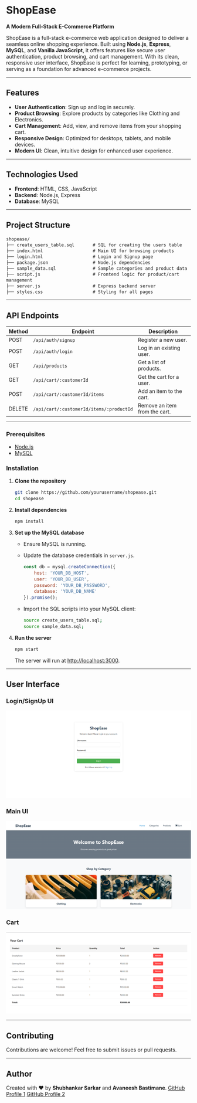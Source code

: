 # ShopEase

**A Modern Full-Stack E-Commerce Platform**

ShopEase is a full-stack e-commerce web application designed to deliver a seamless online shopping experience. Built using **Node.js**, **Express**, **MySQL**, and **Vanilla JavaScript**, it offers features like secure user authentication, product browsing, and cart management. With its clean, responsive user interface, ShopEase is perfect for learning, prototyping, or serving as a foundation for advanced e-commerce projects.

---

## **Features**

* **User Authentication**: Sign up and log in securely.
* **Product Browsing**: Explore products by categories like Clothing and Electronics.
* **Cart Management**: Add, view, and remove items from your shopping cart.
* **Responsive Design**: Optimized for desktops, tablets, and mobile devices.
* **Modern UI**: Clean, intuitive design for enhanced user experience.

---

## **Technologies Used**

* **Frontend**: HTML, CSS, JavaScript
* **Backend**: Node.js, Express
* **Database**: MySQL

---

## **Project Structure**

```
shopease/
├── create_users_table.sql       # SQL for creating the users table
├── index.html                   # Main UI for browsing products
├── login.html                   # Login and Signup page
├── package.json                 # Node.js dependencies
├── sample_data.sql              # Sample categories and product data
├── script.js                    # Frontend logic for product/cart management
├── server.js                    # Express backend server
├── styles.css                   # Styling for all pages
```

---

## **API Endpoints**

| Method | Endpoint                                 | Description                   |
| ------ | ---------------------------------------- | ----------------------------- |
| POST   | `/api/auth/signup`                       | Register a new user.          |
| POST   | `/api/auth/login`                        | Log in an existing user.      |
| GET    | `/api/products`                          | Get a list of products.       |
| GET    | `/api/cart/:customerId`                  | Get the cart for a user.      |
| POST   | `/api/cart/:customerId/items`            | Add an item to the cart.      |
| DELETE | `/api/cart/:customerId/items/:productId` | Remove an item from the cart. |

---

### **Prerequisites**

* [Node.js](https://nodejs.org/)
* [MySQL](https://www.mysql.com/)

### **Installation**

1. **Clone the repository**

   ```bash
   git clone https://github.com/yourusername/shopease.git  
   cd shopease  
   ```

2. **Install dependencies**

   ```bash
   npm install  
   ```

3. **Set up the MySQL database**

   * Ensure MySQL is running.

   * Update the database credentials in `server.js`.

     ```javascript
     const db = mysql.createConnection({
         host: 'YOUR_DB_HOST',
         user: 'YOUR_DB_USER',
         password: 'YOUR_DB_PASSWORD',
         database: 'YOUR_DB_NAME'
     }).promise();
     ```

   * Import the SQL scripts into your MySQL client:

     ```bash
     source create_users_table.sql;  
     source sample_data.sql;  
     ```

4. **Run the server**

   ```bash
   npm start  
   ```

   The server will run at [http://localhost:3000](http://localhost:3000).

---

## User Interface

### **Login/SignUp UI**

![Login/SignUp UI](https://github.com/shubhankar05sarkar/ShopEase/blob/d6b44c686467737bdc440a2dafea549ccfd7f07c/Login-SignUp%20UI.png) 

### **Main UI**

![Main UI](https://github.com/shubhankar05sarkar/ShopEase/blob/d6b44c686467737bdc440a2dafea549ccfd7f07c/Main%20UI.png) 

### **Cart**

![Add to Cart](https://github.com/shubhankar05sarkar/ShopEase/blob/d6b44c686467737bdc440a2dafea549ccfd7f07c/Cart.png) 

---

## **Contributing**

Contributions are welcome! Feel free to submit issues or pull requests.

---

## **Author**

Created with ❤️ by **Shubhankar Sarkar** and **Avaneesh Bastimane**.
[GitHub Profile 1](https://github.com/shubhankar05sarkar)
[GitHub Profile 2](https://github.com/Avaneesh1905)
